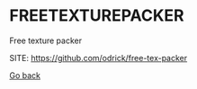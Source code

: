 # FREETEXTUREPACKER
 
 Free texture packer
 
 SITE: https://github.com/odrick/free-tex-packer

 [Go back](https://portable-linux-apps.github.io/apps.html)

